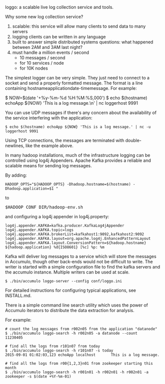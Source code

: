 <!--
Licensed to the Apache Software Foundation (ASF) under one or more
contributor license agreements.  See the NOTICE file distributed with
this work for additional information regarding copyright ownership.
The ASF licenses this file to You under the Apache License, Version 2.0
(the "License"); you may not use this file except in compliance with
the License.  You may obtain a copy of the License at

    http://www.apache.org/licenses/LICENSE-2.0

Unless required by applicable law or agreed to in writing, software
distributed under the License is distributed on an "AS IS" BASIS,
WITHOUT WARRANTIES OR CONDITIONS OF ANY KIND, either express or implied.
See the License for the specific language governing permissions and
limitations under the License.
-->

loggo: a scalable live log collection service and tools.

Why some new log collection service?

1. scalable: this service will allow many clients to send data to many servers
1. logging clients can be written in any language
1. built to answer simple distributed systems questions: what happened between 2AM and 3AM last night?
1. must handle a million events / second
	* 10 messages / second
	* for 10 services / node
	* for 10K nodes

The simplest logger can be very simple.  They just need to connect to a socket and send a properly formatted message. The format is a line containing hostname<space>application<space>date-time<space>message. For example:

   $ NOW=$(date '+%y-%m-%d %H:%M:%S,000')
   $ echo $(hostname) echoApp ${NOW} 'This is a log message.\n' | nc loggerhost 9991

You can use UDP messages if there's any concern about the availability of the service interfering with the application:

	$ echo $(hostname) echoApp ${NOW} 'This is a log message.' | nc -u loggerhost 9991

Using TCP connections, the messages are terminated with double-newlines, like the example above.

In many hadoop installations, much of the infrastructure logging can be controlled using log4j Appenders. Apache Kafka provides a reliable and scalable means for sending log messages.

By adding:

    HADOOP_OPTS="${HADOOP_OPTS} -Dhadoop.hostname=$(hostname) -Dhadoop.application=$1 "

to <pre>$HADOOP_CONF_DIR/hadoop-env.sh</pre> and configuring a log4j appender in log4j.property: 

	log4j.appender.KAFKA=kafka.producer.KafkaLog4jAppender
	log4j.appender.KAFKA.topic=logs
	log4j.appender.KAFKA.brokerList=kafkahost1:9092,kafkahost2:9092
	log4j.appender.KAFKA.layout=org.apache.log4j.EnhancedPatternLayout
	log4j.appender.KAFKA.layout.ConversionPattern=${hadoop.hostname} ${hadoop.application} %d{ISO8601} [%c] %p: %m

Kafka will deliver log messages to a service which will store the messages in Accumulo, though other back-ends would not be difficult to write. The writer is started with a simple configuration file to find the kafka servers and the accumulo instance. Multiple writers can be used at scale.

    $ ./bin/accumulo loggo-server --config conf/loggo.ini

For detailed instructions for configuring typical applications, see INSTALL.md.

There is a simple command line search utility which uses the power of Accumulo iterators to distribute the data extraction for analysis.

For example:

	# count the log messages from r002n05 from the application "datanode"
	$ ./bin/accumulo loggo-search -h r002n05 -a datanode --count
	11230405

	# find all the logs from r101n07 from today
	$ ./bin/accumulo loggo-search -h r101n07 -s today
	2015-09-01 01:02:03,123	echoApp localhost		This is a log message.
	
	# find all the logs from r00{1,2,3}n01 from zookeeper starting this month
	$ ./bin/accumulo loggo-search -h r001n01 -h r002n01 -h r002n01 -a zookeeper -s $(date +%Y-%m-01)

